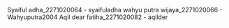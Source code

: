 Syaiful adha_2271020064 - syaifuladha
wahyu putra wijaya_2271020066 - Wahyuputra2004
Aqil dear fatiha_2271020082 - aqilder
